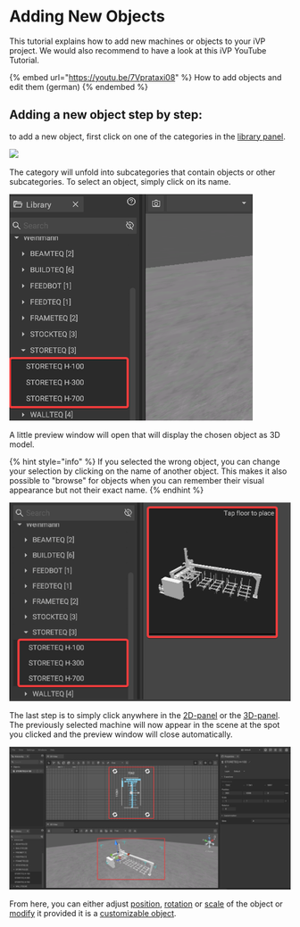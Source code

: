 # Adding New Objects

This tutorial explains how to add new machines or objects to your iVP project. We would also recommend to have a look at this iVP YouTube Tutorial.

{% embed url="https://youtu.be/7Vprataxi08" %}
How to add objects and edit them (german)
{% endembed %}

## Adding a new object step by step:

to add a new object, first click on one of the categories in the [library panel](../user-interface/library-panel.md).

![](../../../.gitbook/assets/library.png)

The category will unfold into subcategories that contain objects or other subcategories. To select an object, simply click on its name.

![](../../../.gitbook/assets/iVP_Planning_ObjectInteraction_AddNewObjects1.png)

A little preview window will open that will display the chosen object as 3D model.

{% hint style="info" %}
If you selected the wrong object, you can change your selection by clicking on the name of another object. This makes it also possible to "browse" for objects when you can remember their visual appearance but not their exact name.
{% endhint %}

![](../../../.gitbook/assets/iVP_Planning_ObjectInteraction_AddNewObjects2.png)

The last step is to simply click anywhere in the [2D-panel](../user-interface/the-2d-panel.md) or the [3D-panel](../user-interface/the-3d-panel.md). The previously selected machine will now appear in the scene at the spot you clicked and the preview window will close automatically.

![](../../../.gitbook/assets/iVP_Planning_ObjectInteraction_AddNewObjects3.png)

From here, you can either adjust [position](selecting-and-moving-objects.md#move-objects), [rotation](scale-and-rotate-objects.md#rotate-objects) or [scale](scale-and-rotate-objects.md#scale-objects) of the object or [modify](customizable-machines.md) it provided it is a [customizable object](customizable-machines.md).

